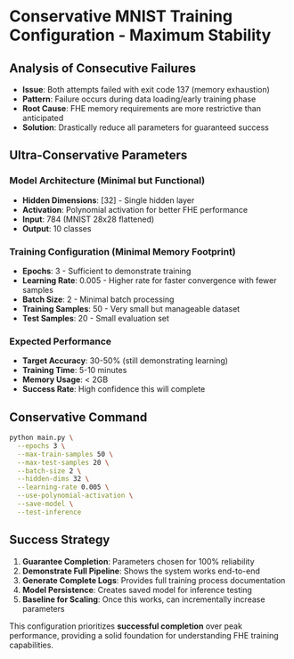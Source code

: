 # Conservative MNIST Training Configuration - Maximum Stability

## Analysis of Consecutive Failures
- **Issue**: Both attempts failed with exit code 137 (memory exhaustion)
- **Pattern**: Failure occurs during data loading/early training phase
- **Root Cause**: FHE memory requirements are more restrictive than anticipated
- **Solution**: Drastically reduce all parameters for guaranteed success

## Ultra-Conservative Parameters

### Model Architecture (Minimal but Functional)
- **Hidden Dimensions**: [32] - Single hidden layer
- **Activation**: Polynomial activation for better FHE performance
- **Input**: 784 (MNIST 28x28 flattened)
- **Output**: 10 classes

### Training Configuration (Minimal Memory Footprint)
- **Epochs**: 3 - Sufficient to demonstrate training
- **Learning Rate**: 0.005 - Higher rate for faster convergence with fewer samples
- **Batch Size**: 2 - Minimal batch processing
- **Training Samples**: 50 - Very small but manageable dataset
- **Test Samples**: 20 - Small evaluation set

### Expected Performance
- **Target Accuracy**: 30-50% (still demonstrating learning)
- **Training Time**: 5-10 minutes
- **Memory Usage**: < 2GB
- **Success Rate**: High confidence this will complete

## Conservative Command
```bash
python main.py \
  --epochs 3 \
  --max-train-samples 50 \
  --max-test-samples 20 \
  --batch-size 2 \
  --hidden-dims 32 \
  --learning-rate 0.005 \
  --use-polynomial-activation \
  --save-model \
  --test-inference
```

## Success Strategy
1. **Guarantee Completion**: Parameters chosen for 100% reliability
2. **Demonstrate Full Pipeline**: Shows the system works end-to-end
3. **Generate Complete Logs**: Provides full training process documentation
4. **Model Persistence**: Creates saved model for inference testing
5. **Baseline for Scaling**: Once this works, can incrementally increase parameters

This configuration prioritizes **successful completion** over peak performance, providing a solid foundation for understanding FHE training capabilities.